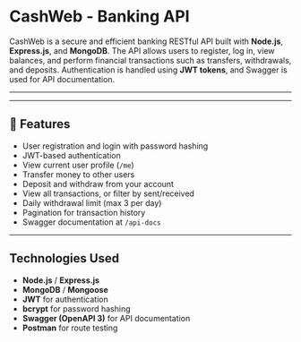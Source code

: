 #  CashWeb - Banking API

CashWeb is a secure and efficient banking RESTful API built with **Node.js**, **Express.js**, and **MongoDB**. The API allows users to register, log in, view balances, and perform financial transactions such as transfers, withdrawals, and deposits. Authentication is handled using **JWT tokens**, and Swagger is used for API documentation.

---

---

## 🚀 Features

-  User registration and login with password hashing
-  JWT-based authentication
-  View current user profile (`/me`)
-  Transfer money to other users
-  Deposit and withdraw from your account
-  View all transactions, or filter by sent/received
-  Daily withdrawal limit (max 3 per day)
-  Pagination for transaction history
-  Swagger documentation at `/api-docs`


---

##  Technologies Used

- **Node.js** / **Express.js**
- **MongoDB** / **Mongoose**
- **JWT** for authentication
- **bcrypt** for password hashing
- **Swagger (OpenAPI 3)** for API documentation
- **Postman** for route testing

